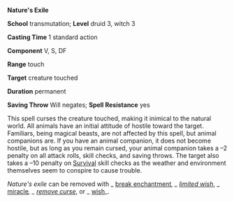  **Nature's Exile**

**School** transmutation; **Level** druid 3, witch 3

**Casting Time** 1 standard action

**Component** V, S, DF

**Range** touch

**Target** creature touched

**Duration** permanent

**Saving Throw** Will negates; **Spell Resistance** yes

This spell curses the creature touched, making it inimical to the natural world. All animals have an initial attitude of hostile toward the target. Familiars, being magical beasts, are not affected by this spell, but animal companions are. If you have an animal companion, it does not become hostile, but as long as you remain cursed, your animal companion takes a –2 penalty on all attack rolls, skill checks, and saving throws. The target also takes a –10 penalty on [Survival](../../skills/survival.md#_survival) skill checks as the weather and environment themselves seem to conspire to cause trouble.

_Nature's exile_ can be removed with _ [break enchantment](../../spells/breakEnchantment.md#_break-enchantment)_, _ [limited wish](../../spells/limitedWish.md#_limited-wish)_, _ [miracle](../../spells/miracle.md#_miracle)_, _ [remove curse](../../spells/removeCurse.md#_remove-curse)_, or _ [wish](../../spells/wish.md#_wish)_.


